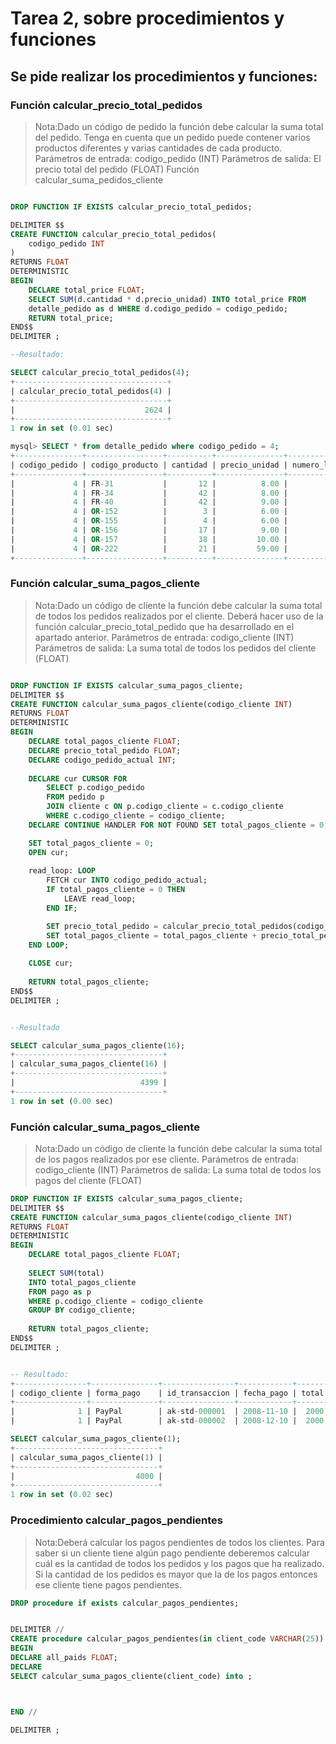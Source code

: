 
# Tarea 2, sobre procedimientos y funciones

## Se pide realizar los procedimientos y funciones:

### Función calcular_precio_total_pedidos

>Nota:Dado un código de pedido la función debe calcular la suma total del pedido. Tenga en cuenta que un pedido puede contener varios productos diferentes y varias cantidades de cada producto.
Parámetros de entrada: codigo_pedido (INT)
Parámetros de salida: El precio total del pedido (FLOAT)
Función calcular_suma_pedidos_cliente

```sql

DROP FUNCTION IF EXISTS calcular_precio_total_pedidos;

DELIMITER $$
CREATE FUNCTION calcular_precio_total_pedidos(
    codigo_pedido INT
)
RETURNS FLOAT
DETERMINISTIC
BEGIN
    DECLARE total_price FLOAT;
    SELECT SUM(d.cantidad * d.precio_unidad) INTO total_price FROM
    detalle_pedido as d WHERE d.codigo_pedido = codigo_pedido;
    RETURN total_price;
END$$
DELIMITER ;

--Resultado:

SELECT calcular_precio_total_pedidos(4);
+----------------------------------+
| calcular_precio_total_pedidos(4) |
+----------------------------------+
|                             2624 |
+----------------------------------+
1 row in set (0.01 sec)

mysql> SELECT * from detalle_pedido where codigo_pedido = 4;
+---------------+-----------------+----------+---------------+--------------+
| codigo_pedido | codigo_producto | cantidad | precio_unidad | numero_linea |
+---------------+-----------------+----------+---------------+--------------+
|             4 | FR-31           |       12 |          8.00 |            7 |
|             4 | FR-34           |       42 |          8.00 |            6 |
|             4 | FR-40           |       42 |          9.00 |            8 |
|             4 | OR-152          |        3 |          6.00 |            5 |
|             4 | OR-155          |        4 |          6.00 |            3 |
|             4 | OR-156          |       17 |          9.00 |            4 |
|             4 | OR-157          |       38 |         10.00 |            2 |
|             4 | OR-222          |       21 |         59.00 |            1 |
+---------------+-----------------+----------+---------------+--------------+

```




### Función calcular_suma_pagos_cliente

>Nota:Dado un código de cliente la función debe calcular la suma total de todos los pedidos realizados por el cliente. Deberá hacer uso de la función calcular_precio_total_pedido que ha desarrollado en el apartado anterior.
Parámetros de entrada: codigo_cliente (INT)
Parámetros de salida: La suma total de todos los pedidos del cliente (FLOAT)

```sql

DROP FUNCTION IF EXISTS calcular_suma_pagos_cliente;
DELIMITER $$
CREATE FUNCTION calcular_suma_pagos_cliente(codigo_cliente INT) 
RETURNS FLOAT
DETERMINISTIC
BEGIN
    DECLARE total_pagos_cliente FLOAT;
    DECLARE precio_total_pedido FLOAT;
    DECLARE codigo_pedido_actual INT;
    
    DECLARE cur CURSOR FOR 
        SELECT p.codigo_pedido
        FROM pedido p
        JOIN cliente c ON p.codigo_cliente = c.codigo_cliente
        WHERE c.codigo_cliente = codigo_cliente;
    DECLARE CONTINUE HANDLER FOR NOT FOUND SET total_pagos_cliente = 0;

    SET total_pagos_cliente = 0;
    OPEN cur;
    
    read_loop: LOOP
        FETCH cur INTO codigo_pedido_actual;
        IF total_pagos_cliente = 0 THEN
            LEAVE read_loop;
        END IF;

        SET precio_total_pedido = calcular_precio_total_pedidos(codigo_pedido_actual);
        SET total_pagos_cliente = total_pagos_cliente + precio_total_pedido;
    END LOOP;
    
    CLOSE cur;
    
    RETURN total_pagos_cliente;
END$$
DELIMITER ;


--Resultado

SELECT calcular_suma_pagos_cliente(16);
+---------------------------------+
| calcular_suma_pagos_cliente(16) |
+---------------------------------+
|                            4399 |
+---------------------------------+
1 row in set (0.00 sec)

```
 


### Función calcular_suma_pagos_cliente

>Nota:Dado un código de cliente la función debe calcular la suma total de los pagos realizados por ese cliente.
Parámetros de entrada: codigo_cliente (INT)
Parámetros de salida: La suma total de todos los pagos del cliente (FLOAT)


```sql
DROP FUNCTION IF EXISTS calcular_suma_pagos_cliente;
DELIMITER $$
CREATE FUNCTION calcular_suma_pagos_cliente(codigo_cliente INT) 
RETURNS FLOAT
DETERMINISTIC
BEGIN
    DECLARE total_pagos_cliente FLOAT;
    
    SELECT SUM(total)
    INTO total_pagos_cliente
    FROM pago as p
    WHERE p.codigo_cliente = codigo_cliente
    GROUP BY codigo_cliente;
    
    RETURN total_pagos_cliente;
END$$
DELIMITER ;


-- Resultado:
+----------------+---------------+----------------+------------+----------+
| codigo_cliente | forma_pago    | id_transaccion | fecha_pago | total    |
+----------------+---------------+----------------+------------+----------+
|              1 | PayPal        | ak-std-000001  | 2008-11-10 |  2000.00 |
|              1 | PayPal        | ak-std-000002  | 2008-12-10 |  2000.00 |

SELECT calcular_suma_pagos_cliente(1);
+--------------------------------+
| calcular_suma_pagos_cliente(1) |
+--------------------------------+
|                           4000 |
+--------------------------------+
1 row in set (0.02 sec)


```



### Procedimiento calcular_pagos_pendientes

>Nota:Deberá calcular los pagos pendientes de todos los clientes. Para saber si un cliente tiene algún pago pendiente deberemos calcular cuál es la cantidad de todos los pedidos y los pagos que ha realizado. Si la cantidad de los pedidos es mayor que la de los pagos entonces ese cliente tiene pagos pendientes.

```sql
DROP procedure if exists calcular_pagos_pendientes;


DELIMITER //
CREATE procedure calcular_pagos_pendientes(in client_code VARCHAR(25))
BEGIN
DECLARE all_paids FLOAT;
DECLARE 
SELECT calcular_suma_pagos_cliente(client_code) into ;



END //

DELIMITER ;
```


